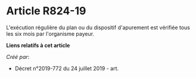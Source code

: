 # Article R824-19

L'exécution régulière du plan ou du dispositif d'apurement est vérifiée tous les six mois par l'organisme payeur.

**Liens relatifs à cet article**

_Créé par_:

  - Décret n°2019-772 du 24 juillet 2019 - art.
